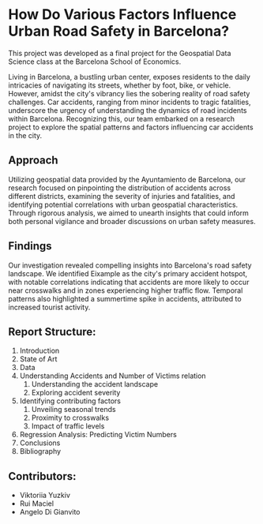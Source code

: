 # How Do Various Factors Influence Urban Road Safety in Barcelona?

This project was developed as a final project for the Geospatial Data Science class at the Barcelona School of Economics.


Living in Barcelona, a bustling urban center, exposes residents to the daily intricacies of navigating its streets, whether by foot, bike, or vehicle. However, amidst the city's vibrancy lies the sobering reality of road safety challenges. Car accidents, ranging from minor incidents to tragic fatalities, underscore the urgency of understanding the dynamics of road incidents within Barcelona. Recognizing this, our team embarked on a research project to explore the spatial patterns and factors influencing car accidents in the city.

## Approach
Utilizing geospatial data provided by the Ayuntamiento de Barcelona, our research focused on pinpointing the distribution of accidents across different districts, examining the severity of injuries and fatalities, and identifying potential correlations with urban geospatial characteristics. Through rigorous analysis, we aimed to unearth insights that could inform both personal vigilance and broader discussions on urban safety measures.

## Findings
Our investigation revealed compelling insights into Barcelona's road safety landscape. We identified Eixample as the city's primary accident hotspot, with notable correlations indicating that accidents are more likely to occur near crosswalks and in zones experiencing higher traffic flow. Temporal patterns also highlighted a summertime spike in accidents, attributed to increased tourist activity.

## Report Structure:
1. Introduction
2. State of Art
3. Data
4. Understanding Accidents and Number of Victims relation 
   1. Understanding the accident landscape 
   2. Exploring accident severity
5. Identifying contributing factors 
   1. Unveiling seasonal trends 
   4. Proximity to crosswalks 
   5. Impact of traffic levels
6. Regression Analysis: Predicting Victim Numbers
7. Conclusions
8. Bibliography

## Contributors:
- Viktoriia Yuzkiv
- Rui Maciel
- Angelo Di Gianvito
